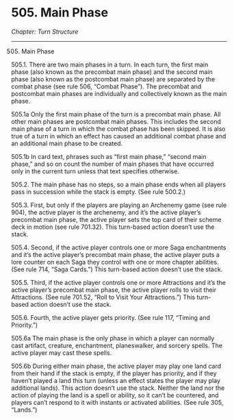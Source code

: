 # 505. Main Phase

*Chapter: Turn Structure*

---

505. Main Phase



505.1. There are two main phases in a turn. In each turn, the first main phase (also known as the precombat main phase) and the second main phase (also known as the postcombat main phase) are separated by the combat phase (see rule 506, “Combat Phase”). The precombat and postcombat main phases are individually and collectively known as the main phase.



505.1a Only the first main phase of the turn is a precombat main phase. All other main phases are postcombat main phases. This includes the second main phase of a turn in which the combat phase has been skipped. It is also true of a turn in which an effect has caused an additional combat phase and an additional main phase to be created.



505.1b In card text, phrases such as “first main phase,” “second main phase,” and so on count the number of main phases that have occurred only in the current turn unless that text specifies otherwise.



505.2. The main phase has no steps, so a main phase ends when all players pass in succession while the stack is empty. (See rule 500.2.)



505.3. First, but only if the players are playing an Archenemy game (see rule 904), the active player is the archenemy, and it’s the active player’s precombat main phase, the active player sets the top card of their scheme deck in motion (see rule 701.32). This turn-based action doesn’t use the stack.



505.4. Second, if the active player controls one or more Saga enchantments and it’s the active player’s precombat main phase, the active player puts a lore counter on each Saga they control with one or more chapter abilities. (See rule 714, “Saga Cards.”) This turn-based action doesn’t use the stack.



505.5. Third, if the active player controls one or more Attractions and it’s the active player’s precombat main phase, the active player rolls to visit their Attractions. (See rule 701.52, “Roll to Visit Your Attractions.”) This turn-based action doesn’t use the stack.



505.6. Fourth, the active player gets priority. (See rule 117, “Timing and Priority.”)



505.6a The main phase is the only phase in which a player can normally cast artifact, creature, enchantment, planeswalker, and sorcery spells. The active player may cast these spells.



505.6b During either main phase, the active player may play one land card from their hand if the stack is empty, if the player has priority, and if they haven’t played a land this turn (unless an effect states the player may play additional lands). This action doesn’t use the stack. Neither the land nor the action of playing the land is a spell or ability, so it can’t be countered, and players can’t respond to it with instants or activated abilities. (See rule 305, “Lands.”)


